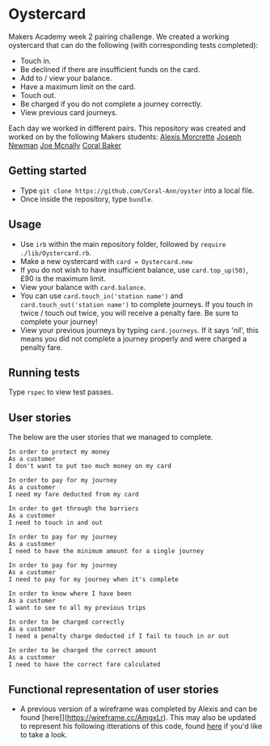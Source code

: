 # Oystercard

Makers Academy week 2 pairing challenge. We created a working oystercard that can do the following (with corresponding tests completed):
- Touch in.
- Be declined if there are insufficient funds on the card.
- Add to / view your balance.
- Have a maximum limit on the card.
- Touch out.
- Be charged if you do not complete a journey correctly.
- View previous card journeys.

Each day we worked in different pairs. This repository was created and worked on by the following Makers students:
[Alexis Morcrette](https://github.com/almorcrette)
[Joseph Newman](https://github.com/Josenewmano)
[Joe Mcnally](https://github.com/jmcnally17)
[Coral Baker](https://github.com/Coral-Ann)


## Getting started

- Type `git clone https://github.com/Coral-Ann/oyster` into a local file.
- Once inside the repository, type `bundle`.

## Usage

- Use `irb` within the main repository folder, followed by `require ./lib/Oystercard.rb`.
- Make a new oystercard with `card = Oystercard.new`
- If you do not wish to have insufficient balance, use `card.top_up(50)`, £90 is the maximum limit.
- View your balance with `card.balance`.
- You can use `card.touch_in('station name')` and `card.touch_out('station name')` to complete journeys. If you touch in twice / touch out twice, you will receive a penalty fare. Be sure to complete your journey!
- View your previous journeys by typing `card.journeys`. If it says 'nil', this means you did not complete a journey properly and were charged a penalty fare.


## Running tests

Type `rspec` to view test passes.


## User stories

The below are the user stories that we managed to complete.

```
In order to protect my money
As a customer
I don't want to put too much money on my card

In order to pay for my journey
As a customer
I need my fare deducted from my card

In order to get through the barriers
As a customer
I need to touch in and out

In order to pay for my journey
As a customer
I need to have the minimum amount for a single journey

In order to pay for my journey
As a customer
I need to pay for my journey when it's complete

In order to know where I have been
As a customer
I want to see to all my previous trips

In order to be charged correctly
As a customer
I need a penalty charge deducted if I fail to touch in or out

In order to be charged the correct amount
As a customer
I need to have the correct fare calculated
```

## Functional representation of user stories

- A previous version of a wireframe was completed by Alexis and can be found [here]](https://wireframe.cc/AmgxLr). This may also be updated to represent his following itterations of this code, found [here](https://github.com/almorcrette/oyster-cards) if you'd like to take a look.